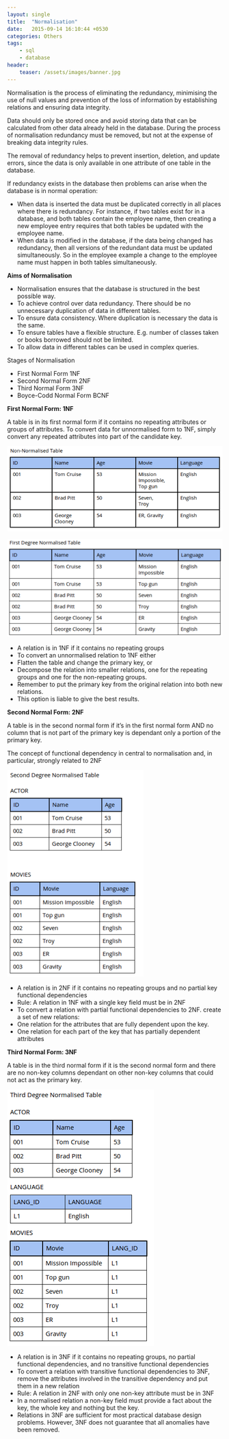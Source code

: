 ```yaml
---
layout: single
title:  "Normalisation"
date:   2015-09-14 16:10:44 +0530
categories: Others
tags: 
    - sql
    - database
header:
    teaser: /assets/images/banner.jpg
---
```

Normalisation is the process of eliminating the redundancy, minimising the use of null values and prevention of the loss of information by establishing relations and ensuring data integrity.

Data should only be stored once and avoid storing data that can be calculated from other data already held in the database. During the process of normalisation redundancy must be removed, but not at the expense of breaking data integrity rules.

The removal of redundancy helps to prevent insertion, deletion, and update errors, since the data is only available in one attribute of one table in the database.

If redundancy exists in the database then problems can arise when the database is in normal operation:

- When data is inserted the data must be duplicated correctly in all places where there is redundancy. For instance, if two tables exist for in a database, and both tables contain the employee name, then creating a new employee entry requires that both tables be updated with the employee name.
- When data is modified in the database, if the data being changed has redundancy, then all versions of the redundant data must be updated simultaneously. So in the employee example a change to the employee name must happen in both tables simultaneously.

**Aims of Normalisation**

- Normalisation ensures that the database is structured in the best possible way.
- To achieve control over data redundancy. There should be no unnecessary duplication of data in different tables.
- To ensure data consistency. Where duplication is necessary the data is the same.
- To ensure tables have a flexible structure. E.g. number of classes taken or books borrowed should not be limited.
- To allow data in different tables can be used in complex queries.

Stages of Normalisation

- First Normal Form 1NF
- Second Normal Form 2NF
- Third Normal Form 3NF
- Boyce-Codd Normal Form BCNF

**First Normal Form: 1NF**

A table is in its first normal form if it contains no repeating attributes or groups of attributes. To convert data for unnormalised form to 1NF, simply convert any repeated attributes into part of the candidate key.

![un-normalise](/assets/images/un-normalise.png)

![first-degree-normalisation](/assets/images/first-degree-normalisation.png)

- A relation is in 1NF if it contains no repeating groups
- To convert an unnormalised relation to 1NF either
- Flatten the table and change the primary key, or
- Decompose the relation into smaller relations, one for the repeating groups and one for the non-repeating groups.
- Remember to put the primary key from the original relation into both new relations.
- This option is liable to give the best results.

**Second Normal Form: 2NF**

A table is in the second normal form if it’s in the first normal form AND no column that is not part of the primary key is dependant only a portion of the primary key.

The concept of functional dependency in central to normalisation and, in particular, strongly related to 2NF

![second-degree-normalisation](/assets/images/second-degree-normalisation.png)

- A relation is in 2NF if it contains no repeating groups and no partial key functional dependencies
- Rule: A relation in 1NF with a single key field must be in 2NF
- To convert a relation with partial functional dependencies to 2NF. create a set of new relations:
- One relation for the attributes that are fully dependent upon the key.
- One relation for each part of the key that has partially dependent attributes

**Third Normal Form: 3NF**

A table is in the third normal form if it is the second normal form and there are no non-key columns dependant on other non-key columns that could not act as the primary key.

![third-degree-normalisation](/assets/images/third-degree-normalisation.png)

- A relation is in 3NF if it contains no repeating groups, no partial functional dependencies, and no transitive functional dependencies
- To convert a relation with transitive functional dependencies to 3NF, remove the attributes involved in the transitive dependency and put them in a new relation
- Rule: A relation in 2NF with only one non-key attribute must be in 3NF
- In a normalised relation a non-key field must provide a fact about the key, the whole key and nothing but the key.
- Relations in 3NF are sufficient for most practical database design problems. However, 3NF does not guarantee that all anomalies have been removed.